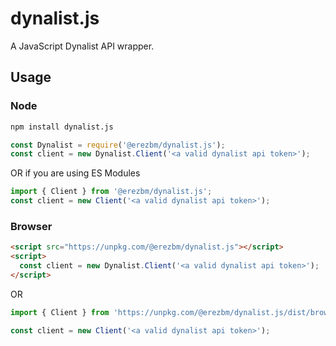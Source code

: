 # dynalist.js
A JavaScript Dynalist API wrapper.

## Usage

### Node
```sh
npm install dynalist.js
```
```js
const Dynalist = require('@erezbm/dynalist.js');
const client = new Dynalist.Client('<a valid dynalist api token>');
```
OR if you are using ES Modules
```js
import { Client } from '@erezbm/dynalist.js';
const client = new Client('<a valid dynalist api token>');
```

### Browser
```html
<script src="https://unpkg.com/@erezbm/dynalist.js"></script>
<script>
  const client = new Dynalist.Client('<a valid dynalist api token>');
</script>
```
OR
```js
import { Client } from 'https://unpkg.com/@erezbm/dynalist.js/dist/browser/index.esm.js';

const client = new Client('<a valid dynalist api token>');
```
